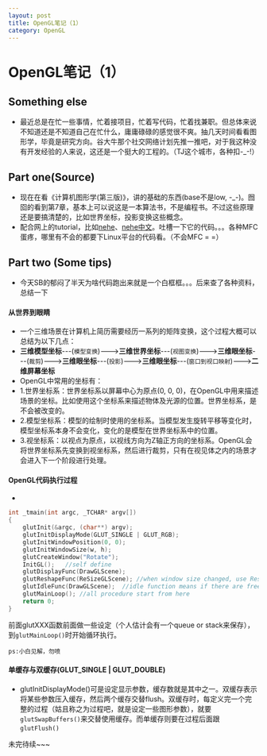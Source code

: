 ```yaml
---
layout: post
title: OpenGL笔记（1）
category: OpenGL
---
```


# OpenGL笔记（1）

## Something else
- 最近总是在忙一些事情，忙着接项目，忙着写代码，忙着找兼职。但总体来说不知道还是不知道自己在忙什么，庸庸碌碌的感觉很不爽。抽几天时间看看图形学，毕竟是研究方向。谷大牛那个社交网络计划先推一推吧，对于我这种没有开发经验的人来说，这还是一个挺大的工程的。（TJ这个城市，各种扣-_-!）

## Part one(Source)
- 现在在看《计算机图形学(第三版)》，讲的基础的东西(base不是low, -_-)。囫囵的看到第7章，基本上可以说这是一本算法书，不是编程书。不过这些原理还是要搞清楚的，比如世界坐标，投影变换这些概念。
- 配合网上的tutorial，比如[nehe](http://nehe.gamedev.net/tutorial/)、[nehe中文](http://www.yakergong.net/)。吐槽一下它的代码。。。各种MFC蛋疼，哪里有不会的都要下Linux平台的代码看。（不会MFC = =）

## Part two (Some tips)
- 今天SB的郁闷了半天为啥代码跑出来就是一个白框框。。。后来查了各种资料，总结一下

#### 从世界到眼睛
- 一个三维场景在计算机上简历需要经历一系列的矩阵变换，这个过程大概可以总结为以下几点：
- **三维模型坐标**---(`模型变换`)--->**三维世界坐标**---(`视图变换`)--->**三维眼坐标**---(`裁剪`)--->**三维眼坐标**---(`投影`)--->**三维眼坐标**---(`窗口到视口映射`)--->**二维屏幕坐标**
- OpenGL中常用的坐标有：
-  1.世界坐标系：世界坐标系以屏幕中心为原点(0, 0, 0)，在OpenGL中用来描述场景的坐标。比如使用这个坐标系来描述物体及光源的位置。世界坐标系，是不会被改变的。
-  2.模型坐标系：模型的绘制时使用的坐标系。当模型发生旋转平移等变化时，模型坐标系本身不会变化，变化的是模型在世界坐标系中的位置。
-  3.视坐标系：以视点为原点，以视线方向为Z轴正方向的坐标系。OpenGL会将世界坐标系先变换到视坐标系，然后进行裁剪，只有在视见体之内的场景才会进入下一个阶段进行处理。

#### OpenGL代码执行过程
-
```cpp
int _tmain(int argc, _TCHAR* argv[])
{
	glutInit(&argc, (char**) argv);
	glutInitDisplayMode(GLUT_SINGLE | GLUT_RGB);
	glutInitWindowPosition(0, 0);
	glutInitWindowSize(w, h);
	glutCreateWindow("Rotate");
	InitGL();   //self define
	glutDisplayFunc(DrawGLScene);
	glutReshapeFunc(ReSizeGLScene); //when window size changed, use ResizeGLScene to redefine display mode.
	glutIdleFunc(DrawGLScene);  //idle function means if there are free time, then run 'DrawGLScene'
	glutMainLoop(); //all procedure start from here
	return 0;
}
```

前面glutXXX函数前面做一些设定（个人估计会有一个queue or stack来保存），到```glutMainLoop()```时开始循环执行。

`ps:小白见解，勿喷`

#### 单缓存与双缓存(GLUT_SINGLE | GLUT_DOUBLE)
- glutInitDisplayMode()可是设定显示参数，缓存数就是其中之一。双缓存表示将某些参数压入缓存，然后两个缓存交替flush。双缓存时，每定义完一个完整的过程（姑且称之为过程吧，就是设定一些图形参数），就要```glutSwapBuffers()```来交替使用缓存。而单缓存则要在过程后面跟```glutFlush()```


未完待续~~~
